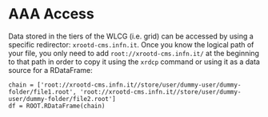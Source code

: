 # AAA Access

Data stored in the tiers of the WLCG (i.e. grid) can be accessed by using a specific redirector: ```xrootd-cms.infn.it```.
Once you know the logical path of your file, you only need to add ```root://xrootd-cms.infn.it/``` at the beginning to that path in order to copy it using the ```xrdcp``` command or using it as a data source for a RDataFrame:

```
chain = ['root://xrootd-cms.infn.it//store/user/dummy-user/dummy-folder/file1.root', 'root://xrootd-cms.infn.it//store/user/dummy-user/dummy-folder/file2.root']
df = ROOT.RDataFrame(chain)
```
